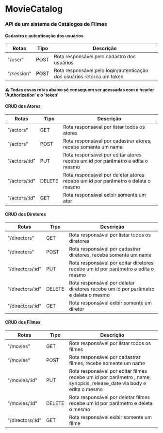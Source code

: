 # MovieCatalog

<h3>API de um sistema de Catálogos de Filmes</h3>

<h4> Cadastro e autenticação dos usuários</h4>

|Rotas     |Tipo  |Descrição|
|----------|------|-------- |
|"/user"   |POST  |Rota responsável pelo cadastro dos usuários|
|"/session"|POST  |Rota responsável pelo login/autenticação dos usuários retorna um token|

<h4>⚠️ Todas essas rotas abaixo só conseguem ser acessadas com o header 'Authorization' e o 'token'</h4>

<h4> CRUD dos Atores</h4>

|Rotas     |Tipo  |Descrição|
|----------|------|-------- |
|"/actors"|GET  |Rota responsável por listar todos os atores|
|"/actors"|POST  |Rota responsável por cadastrar atores, recebe somente um name|
|"/actors/:id"|PUT  |Rota responsável por editar atores recebe um id por parâmetro e edita o mesmo|
|"/actors/:id"|DELETE  |Rota responsável por deletar atores recebe um id por parâmetro e deleta o mesmo|
|"/actors/:id"|GET  |Rota responsável exibir somente um ator|

<h4> CRUD dos Diretores</h4>

|Rotas     |Tipo  |Descrição|
|----------|------|-------- |
|"/directors"|GET  |Rota responsável por listar todos os diretores|
|"/directors"|POST  |Rota responsável por cadastrar diretores, recebe somente um name|
|"/directors/:id"|PUT  |Rota responsável por editar diretores recebe um id por parâmetro e edita o mesmo|
|"/directors/:id"|DELETE  |Rota responsável por deletar diretores recebe um id  por parâmetro e deleta o mesmo|
|"/directors/:id"|GET  |Rota responsável exibir somente um diretor|

<h4> CRUD dos Filmes</h4>

|Rotas     |Tipo  |Descrição|
|----------|------|-------- |
|"/movies"|GET  |Rota responsável por listar todos os filmes|
|"/movies"|POST  |Rota responsável por cadastrar filmes, recebe somente um name|
|"/movies/:id"|PUT  |Rota responsável por editar filmes recebe um id por parâmetro , name, synopsis, release_date via body e edita o mesmo|
|"/movies/:id"|DELETE  |Rota responsável por deletar filmes recebe um id por parâmetro e deleta o mesmo|
|"/directors/:id"|GET  |Rota responsável exibir somente um filme|


